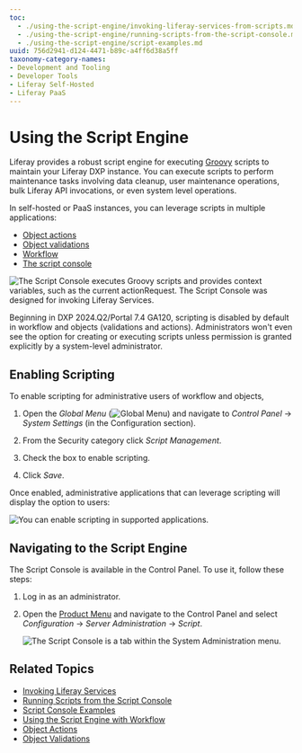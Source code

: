 ```yaml
---
toc:
  - ./using-the-script-engine/invoking-liferay-services-from-scripts.md
  - ./using-the-script-engine/running-scripts-from-the-script-console.md
  - ./using-the-script-engine/script-examples.md
uuid: 756d2941-d124-4471-b89c-a4ff6d38a5ff
taxonomy-category-names:
- Development and Tooling
- Developer Tools
- Liferay Self-Hosted
- Liferay PaaS
---
```

# Using the Script Engine

Liferay provides a robust script engine for executing [Groovy](http://groovy-lang.org/) scripts to maintain your Liferay DXP instance. You can execute scripts to perform maintenance tasks involving data cleanup, user maintenance operations, bulk Liferay API invocations, or even system level operations.

In self-hosted or PaaS instances, you can leverage scripts in multiple applications:

- [Object actions](../../liferay-development/objects/creating-and-managing-objects/actions.md)
- [Object validations](../../liferay-development/objects/creating-and-managing-objects/validations.md)
- [Workflow](../../process-automation/workflow/developer-guide/using-the-script-engine-in-workflow.md)
- [The script console](./using-the-script-engine/running-scripts-from-the-script-console.md)

![The Script Console executes Groovy scripts and provides context variables, such as the current actionRequest. The Script Console was designed for invoking Liferay Services.](./using-the-script-engine/images/01.png)

Beginning in DXP 2024.Q2/Portal 7.4 GA120, scripting is disabled by default in workflow and objects (validations and actions). Administrators won't even see the option for creating or executing scripts unless permission is granted explicitly by a system-level administrator.

## Enabling Scripting

To enable scripting for administrative users of workflow and objects,

1. Open the *Global Menu* (![Global Menu](../../../images/icon-applications-menu.png)) and navigate to *Control Panel* &rarr; *System Settings* (in the Configuration section).

1. From the Security category click _Script Management_.

1. Check the box to enable scripting.

1. Click _Save_.

Once enabled, administrative applications that can leverage scripting will display the option to users:

![You can enable scripting in supported applications.](./scripting/images/03.png)

## Navigating to the Script Engine

The Script Console is available in the Control Panel. To use it, follow these steps:

1. Log in as an administrator.
1. Open the [Product Menu](../getting-started/navigating-dxp.md) and navigate to the Control Panel and select *Configuration* &rarr; *Server Administration* &rarr; *Script*.

    ![The Script Console is a tab within the System Administration menu.](./using-the-script-engine/images/02.png)

## Related Topics

* [Invoking Liferay Services](./using-the-script-engine/invoking-liferay-services-from-scripts.md)
* [Running Scripts from the Script Console](./using-the-script-engine/running-scripts-from-the-script-console.md)
* [Script Console Examples](./using-the-script-engine/script-examples.md)
* [Using the Script Engine with Workflow](../process-automation/workflow/developer-guide/using-the-script-engine-in-workflow.md)
* [Object Actions](../liferay-development/objects/creating-and-managing-objects/actions.md)
* [Object Validations](../liferay-development/objects/creating-and-managing-objects/validations.md)
